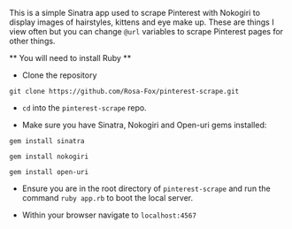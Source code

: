 This is a simple Sinatra app used to scrape Pinterest with Nokogiri to display images of hairstyles, kittens and eye make up. 
These are things I view often but you can change `@url` variables to scrape Pinterest pages for other things.

** You will need to install Ruby **

* Clone the repository
```
git clone https://github.com/Rosa-Fox/pinterest-scrape.git
```

* `cd` into the `pinterest-scrape` repo. 

* Make sure you have Sinatra, Nokogiri and Open-uri gems installed:

```
gem install sinatra
```
```
gem install nokogiri
```
```
gem install open-uri
```

* Ensure you are in the root directory of `pinterest-scrape` and run the command `ruby app.rb` to boot the local server.

* Within your browser navigate to `localhost:4567`
